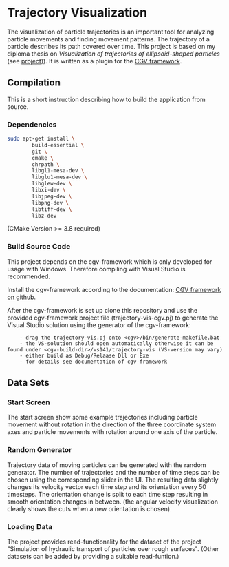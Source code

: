 # Trajectory Visualization

The visualization of particle trajectories is an important tool for analyzing particle movements and finding movement patterns. The trajectory of a particle describes its path covered over time. This project is based on my diploma thesis on *Visualization of trajectories of ellipsoid-shaped particles* (see [project](https://franzi.pages.square-src.de/ellipsoid-trajectory-vis/))). It is written as a plugin for the [CGV framework](https://github.com/sgumhold/cgv).


## Compilation

This is a short instruction describing how to build the application from source.

### Dependencies

```bash
sudo apt-get install \
        build-essential \
        git \
        cmake \
        chrpath \
        libgl1-mesa-dev \
        libglu1-mesa-dev \
        libglew-dev \
        libxi-dev \
        libjpeg-dev \
        libpng-dev \
        libtiff-dev \
        libz-dev
```
(CMake Version >= 3.8 required)


### Build Source Code

This project depends on the cgv-framework which is only developed for usage with Windows. Therefore compiling with Visual Studio is recommended.

Install the cgv-framework according to the documentation: [CGV framework on github](https://github.com/sgumhold/cgv).

After the cgv-framework is set up clone this repository and use the provided cgv-framework project file (trajectory-vis-cgv.pj) to generate the Visual Studio solution using the generator of the cgv-framework:

        - drag the trajectory-vis.pj onto <cgv>/bin/generate-makefile.bat
        - the VS-solution should open automatically otherwise it can be found under <cgv-build-dir>/vs141/trajectory-vis (VS-version may vary)
        - either build as Debug/Relaase Dll or Exe
        - for details see documentation of cgv-framework



## Data Sets

### Start Screen

The start screen show some example trajectories including particle movement without rotation in the direction of the three coordinate system axes and particle movements with rotation around one axis of the particle.


### Random Generator

Trajectory data of moving particles can be generated with the random generator. The number of trajectories and the number of time steps can be chosen using the corresponding slider in the UI. The resulting data slightly changes its velocity vector each time step and its orientation every 50 timesteps. The orientation change is split to each time step resulting in smooth orientation changes in between. (the angular velocity visualization clearly shows the cuts when a new orientation is chosen)


### Loading Data

The project provides read-functionality for the dataset of the project "Simulation of hydraulic transport of particles over rough surfaces". (Other datasets can be added by providing a suitable read-funtion.)
